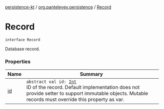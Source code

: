 [persistence-kt](../../index.md) / [org.panteleyev.persistence](../index.md) / [Record](.)

# Record

`interface Record`

Database record.

### Properties

| Name | Summary |
|---|---|
| [id](id.md) | `abstract val id: `[`Int`](https://kotlinlang.org/api/latest/jvm/stdlib/kotlin/-int/index.html)<br>ID of the record. Default implementation does not provide setter to support immutable objects. Mutable records must override this property as var. |
